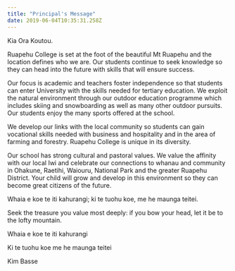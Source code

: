 ```yaml
---
title: "Principal's Message"
date: 2019-06-04T10:35:31.258Z
---
```

Kia Ora Koutou.

Ruapehu College is set at the foot of the beautiful Mt Ruapehu and the location defines who we are. Our students continue to seek knowledge so they can head into the future with skills that will ensure success.

Our focus is academic and teachers foster independence so that students can enter University with the skills needed for tertiary education. We exploit the natural environment through our outdoor education programme which includes skiing and snowboarding as well as many other outdoor pursuits. Our students enjoy the many sports offered at the school.

We develop our links with the local community so students can gain vocational skills needed with business and hospitality and in the area of farming and forestry. Ruapehu College is unique in its diversity.

Our school has strong cultural and pastoral values. We value the affinity with our local Iwi and celebrate our connections to whanau and community in Ohakune, Raetihi, Waiouru, National Park and the greater Ruapehu District.
Your child will grow and develop in this environment so they can become great citizens of the future.

Whaia e koe te iti kahurangi; ki te tuohu koe, me he maunga teitei.

Seek the treasure you value most deeply: if you bow your head, let it be to the lofty mountain.

Whaia e koe te iti kahurangi

Ki te tuohu koe me he maunga teitei

Kim Basse
